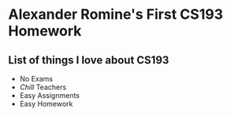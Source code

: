 # Alexander Romine's First CS193 Homework
## List of things I love about CS193

- No Exams
- _Chill_ Teachers
- Easy Assignments
- Easy Homework
